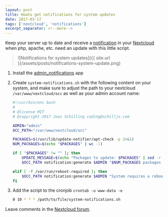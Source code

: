 ```yaml
---
layout: post
title: Howto get notifications for system updates
date: 2017-03-17
tags: ['nextcloud', 'notifications']
excerpt_separator: <!--more-->
---
```


Keep your server up to date and receive a [notification](https://github.com/nextcloud/notifications) in your [Nextcloud](https://nextcloud.com) when php, apache, etc. need an update with this little script.

<!--more-->

> ![Notifications for system updates]({{ site.url }}/assets/posts/notifications-system-update.png)

1. Install the [admin_notifications](https://apps.nextcloud.com/apps/admin_notifications) app
2. Create `system-notifications.sh` with the following content on your system, and make sure to adjust the path to your nextcloud `/var/www/nextcloud/occ` as well as your admin account name:

    ```sh
    #!/usr/bin/env bash
    #
    # @license MIT
    # @copyright 2017 Joas Schilling coding@schilljs.com

    ADMIN="admin"
    OCC_PATH="/var/www/nextcloud/occ"

    PACKAGES=$(/usr/lib/update-notifier/apt-check -p 2>&1)
    NUM_PACKAGES=$(echo "$PACKAGES" | wc -l)

    if [ "$PACKAGES" != "" ]; then
    	UPDATE_MESSAGE=$(echo "Packages to update: $PACKAGES" | sed -r ':a;N;$!ba;s/\n/, /g')
    	$OCC_PATH notification:generate $ADMIN "$NUM_PACKAGES packages require to be updated" -l "$UPDATE_MESSAGE"

    elif [ -f /var/run/reboot-required ]; then
    	$OCC_PATH notification:generate $ADMIN "System requires a reboot"
    fi
    ```

3. Add the script to the cronjob `crontab -u www-data -e`

    ```sh
    0 10 * * * /path/to/file/system-notifications.sh
    ```

Leave comments in the [Nextcloud forum](https://help.nextcloud.com/t/howto-get-notifications-for-system-updates/10299).
